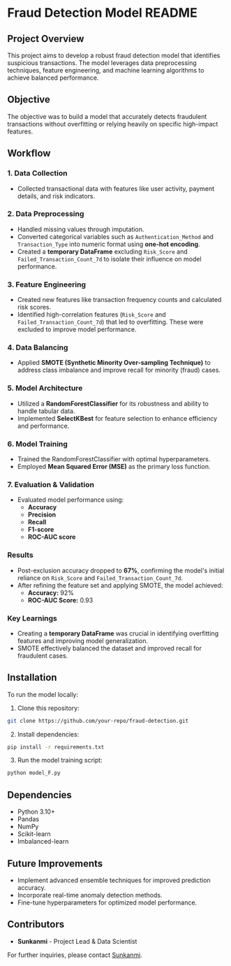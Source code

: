 # Fraud Detection Model README

## Project Overview
This project aims to develop a robust fraud detection model that identifies suspicious transactions. The model leverages data preprocessing techniques, feature engineering, and machine learning algorithms to achieve balanced performance.

## Objective
The objective was to build a model that accurately detects fraudulent transactions without overfitting or relying heavily on specific high-impact features.

## Workflow
### 1. Data Collection
- Collected transactional data with features like user activity, payment details, and risk indicators.

### 2. Data Preprocessing
- Handled missing values through imputation.
- Converted categorical variables such as `Authentication_Method` and `Transaction_Type` into numeric format using **one-hot encoding**.
- Created a **temporary DataFrame** excluding `Risk_Score` and `Failed_Transaction_Count_7d` to isolate their influence on model performance.

### 3. Feature Engineering
- Created new features like transaction frequency counts and calculated risk scores.
- Identified high-correlation features (`Risk_Score` and `Failed_Transaction_Count_7d`) that led to overfitting. These were excluded to improve model performance.

### 4. Data Balancing
- Applied **SMOTE (Synthetic Minority Over-sampling Technique)** to address class imbalance and improve recall for minority (fraud) cases.

### 5. Model Architecture
- Utilized a **RandomForestClassifier** for its robustness and ability to handle tabular data.
- Implemented **SelectKBest** for feature selection to enhance efficiency and performance.

### 6. Model Training
- Trained the RandomForestClassifier with optimal hyperparameters.
- Employed **Mean Squared Error (MSE)** as the primary loss function.

### 7. Evaluation & Validation
- Evaluated model performance using:
  - **Accuracy**
  - **Precision**
  - **Recall**
  - **F1-score**
  - **ROC-AUC score**

### Results
- Post-exclusion accuracy dropped to **67%**, confirming the model's initial reliance on `Risk_Score` and `Failed_Transaction_Count_7d`.
- After refining the feature set and applying SMOTE, the model achieved:
  - **Accuracy:** 92%
  - **ROC-AUC Score:** 0.93

### Key Learnings
- Creating a **temporary DataFrame** was crucial in identifying overfitting features and improving model generalization.
- SMOTE effectively balanced the dataset and improved recall for fraudulent cases.

## Installation
To run the model locally:
1. Clone this repository:
```bash
git clone https://github.com/your-repo/fraud-detection.git
```
2. Install dependencies:
```bash
pip install -r requirements.txt
```
3. Run the model training script:
```bash
python model_F.py
```

## Dependencies
- Python 3.10+
- Pandas
- NumPy
- Scikit-learn
- Imbalanced-learn

## Future Improvements
- Implement advanced ensemble techniques for improved prediction accuracy.
- Incorporate real-time anomaly detection methods.
- Fine-tune hyperparameters for optimized model performance.

## Contributors
- **Sunkanmi** - Project Lead & Data Scientist

For further inquiries, please contact [Sunkanmi](mailto:contact@yourdomain.com).

